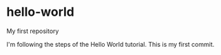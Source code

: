# hello-world
My first repository

I'm following the steps of the Hello World tutorial. This is my first commit.
